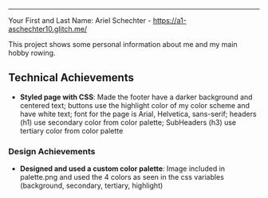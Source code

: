 ---

Your First and Last Name: Ariel Schechter - https://a1-aschechter10.glitch.me/

This project shows some personal information about me and my main hobby rowing.

## Technical Achievements

- **Styled page with CSS**: Made the footer have a darker background and centered text; buttons use the highlight color of my color scheme and have white text; font for the page is Arial, Helvetica, sans-serif; headers (h1) use secondary color from color palette; SubHeaders (h3) use tertiary color from color palette

### Design Achievements

- **Designed and used a custom color palette**: Image included in palette.png and used the 4 colors as seen in the css variables (background, secondary, tertiary, highlight)
